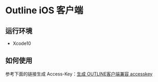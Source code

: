 # Outline iOS 客户端

## 运行环境

* Xcode10

## 如何使用

参考下面的链接生成 Access-Key：[生成 OUTLINE客户端兼容 accesskey](http://howboring.us/index.php/archives/outline-accesskey-compatiblie-all-server.html)